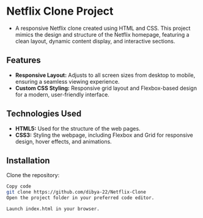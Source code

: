 # Netflix Clone Project
- A responsive Netflix clone created using HTML and CSS. This project mimics the design and structure of the Netflix homepage, featuring a clean layout, dynamic content display, and interactive sections.

## Features
- **Responsive Layout:** Adjusts to all screen sizes from desktop to mobile, ensuring a seamless viewing experience.
- **Custom CSS Styling:** Responsive grid layout and Flexbox-based design for a modern, user-friendly interface.
  
## Technologies Used
- **HTML5:** Used for the structure of the web pages.
- **CSS3:** Styling the webpage, including Flexbox and Grid for responsive design, hover effects, and animations.

## Installation
Clone the repository:

```bash
Copy code
git clone https://github.com/dibya-22/Netflix-Clone
Open the project folder in your preferred code editor.

Launch index.html in your browser.
